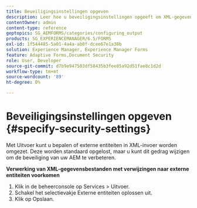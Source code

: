 ```yaml
---
title: Beveiligingsinstellingen opgeven
description: Leer hoe u beveiligingsinstellingen opgeeft om XML-gegevensbestanden te beveiligen. Met de functie voor beveiligingsinstellingen worden de externe entiteiten in XML-invoer beheerd.
contentOwner: admin
content-type: reference
geptopics: SG_AEMFORMS/categories/configuring_output
products: SG_EXPERIENCEMANAGER/6.5/FORMS
exl-id: 1f544485-5a01-4a4a-ab0f-dcee67e1a38b
solution: Experience Manager, Experience Manager Forms
feature: Adaptive Forms,Document Security
role: User, Developer
source-git-commit: d7b9e947503df58435b3fee85a92d51fae8c1d2d
workflow-type: tm+mt
source-wordcount: '89'
ht-degree: 0%

---
```


# Beveiligingsinstellingen opgeven {#specify-security-settings}

Met Uitvoer kunt u bepalen of externe entiteiten in XML-invoer worden omgezet. Deze worden standaard opgelost, maar u kunt dit gedrag wijzigen om de beveiliging van uw AEM te verbeteren.

**Verwerking van XML-gegevensbestanden met verwijzingen naar externe entiteiten voorkomen**

1. Klik in de beheerconsole op Services > Uitvoer.
1. Schakel het selectievakje Externe entiteiten oplossen uit.
1. Klik op Opslaan.
